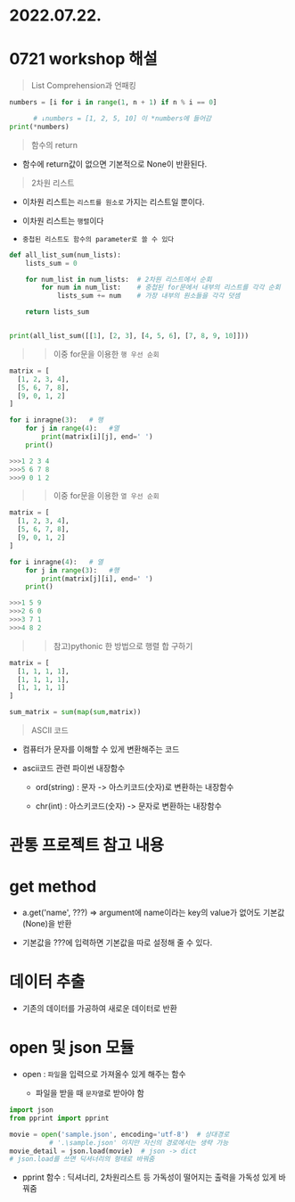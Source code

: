# 2022.07.22.

# 0721 workshop 해설

> List Comprehension과 언패킹

```python
numbers = [i for i in range(1, n + 1) if n % i == 0]

      # ↓numbers = [1, 2, 5, 10] 이 *numbers에 들어감
print(*numbers)
```

> 함수의 return

- 함수에 return값이 없으면 기본적으로 None이 반환된다.

> 2차원 리스트

- 이차원 리스트는 `리스트를 원소로` 가지는 리스트일 뿐이다.

- 이차원 리스트는 `행렬`이다

- `중첩된 리스트도 함수의 parameter로 쓸 수 있다`

```python
def all_list_sum(num_lists):
    lists_sum = 0

    for num_list in num_lists:  # 2차원 리스트에서 순회
        for num in num_list:    # 중첩된 for문에서 내부의 리스트를 각각 순회
            lists_sum += num    # 가장 내부의 원소들을 각각 덧셈

    return lists_sum


print(all_list_sum([[1], [2, 3], [4, 5, 6], [7, 8, 9, 10]]))
```

>> 이중 for문을 이용한 `행 우선 순회`

```python
matrix = [
  [1, 2, 3, 4],
  [5, 6, 7, 8],
  [9, 0, 1, 2]
]

for i inragne(3):   # 행
    for j in range(4):   #열
        print(matrix[i][j], end=' ')
    print()

>>>1 2 3 4
>>>5 6 7 8
>>>9 0 1 2
```

>> 이중 for문을 이용한 `열 우선 순회`

```python
matrix = [
  [1, 2, 3, 4],
  [5, 6, 7, 8],
  [9, 0, 1, 2]
]

for i inragne(4):   # 열
    for j in range(3):   #행
        print(matrix[j][i], end=' ')
    print()

>>>1 5 9
>>>2 6 0
>>>3 7 1
>>>4 8 2
```

>> 참고)pythonic 한 방법으로 행렬 합 구하기

```python
matrix = [
  [1, 1, 1, 1],
  [1, 1, 1, 1],
  [1, 1, 1, 1]
]

sum_matrix = sum(map(sum,matrix))
```

> ASCII 코드

- 컴퓨터가 문자를 이해할 수 있게 변환해주는 코드

- ascii코드 관련 파이썬 내장함수

  - ord(string) : 문자 -> 아스키코드(숫자)로 변환하는 내장함수

  - chr(int) : 아스키코드(숫자) -> 문자로 변환하는 내장함수

# 관통 프로젝트 참고 내용

# get method

- a.get('name', ???) => argument에 name이라는 key의 value가 없어도 기본값(None)을 반환

- 기본값을 ???에 입력하면 기본값을 따로 설정해 줄 수 있다.

# 데이터 추출

- 기존의 데이터를 가공하여 새로운 데이터로 반환

# open 및 json 모듈

- open : `파일`을 입력으로 가져올수 있게 해주는 함수
  
  - 파일을 받을 때 `문자열`로 받아야 함

```python
import json
from pprint import pprint

movie = open('sample.json', encoding='utf-8')  # 상대경로
          # '.\sample.json' 이지만 자신의 경로에서는 생략 가능
movie_detail = json.load(movie)  # json -> dict
# json.load를 쓰면 딕셔너리의 형태로 바꿔줌
```

- pprint 함수 : 딕셔너리, 2차원리스트 등 가독성이 떨어지는 출력을 가독성 있게 바꿔줌


